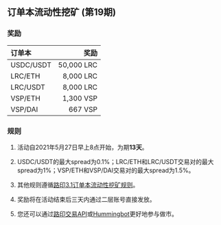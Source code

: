 ## 订单本流动性挖矿 (第19期)


### 奖励

| **订单本** | **奖励** |
| :--- | ---: |
| USDC/USDT | 50,000 LRC|
| LRC/ETH | 8,000 LRC|
| LRC/USDT | 8,000 LRC|
| VSP/ETH | 1,300 VSP|
| VSP/DAI | 667 VSP|


### 规则

1) 活动自2021年5月27日早上8点开始，为期**13天**。

2) USDC/USDT的最大spread为0.1%；LRC/ETH和LRC/USDT交易对的最大spread为1%；VSP/ETH和VSP/DAI交易对的最大spread为1.5%。

3) 其他规则遵循[路印3.1订单本流动性挖矿规则](https://loopring.org/#/post/market-making-competition-cn)。

4) 奖励将在活动结束后三天内通过二层账号直接发放。

5) 您还可以通过[路印交易API](https://docs3.loopring.io/zh-hans/)或[Hummingbot](https://docs.hummingbot.io/exchange-connectors/loopring/)更好地参与做市。


